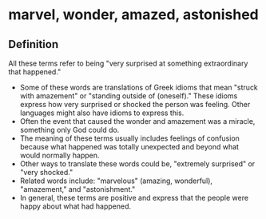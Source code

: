 # marvel, wonder, amazed, astonished

## Definition

All these terms refer to being "very surprised at something extraordinary that happened."

* Some of these words are translations of Greek idioms that mean "struck with amazement" or "standing outside of (oneself)." These idioms express how very surprised or shocked the person was feeling. Other languages might also have idioms to express this.
* Often the event that caused the wonder and amazement was a miracle, something only God could do.
* The meaning of these terms usually includes feelings of confusion because what happened was totally unexpected and beyond what would normally happen.
* Other ways to translate these words could be, "extremely surprised" or "very shocked."
* Related words include: "marvelous" (amazing, wonderful), "amazement," and "astonishment."
* In general, these terms are positive and express that the people were happy about what had happened.